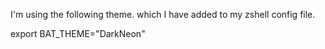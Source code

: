 
I'm using the following theme. which I have added to my zshell config file.

export BAT_THEME="DarkNeon"